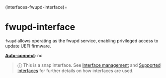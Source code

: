(interfaces-fwupd-interface)=
# fwupd-interface

`fwupd` allows operating as the fwupd service, enabling privileged access to update UEFI firmware.


**[Auto-connect](/t/interface-management/6154#heading--auto-connections)**: no</br>

> ⓘ  This is a snap interface. See [Interface management](/) and [Supported interfaces](/interfaces/index) for further details on how interfaces are used.

